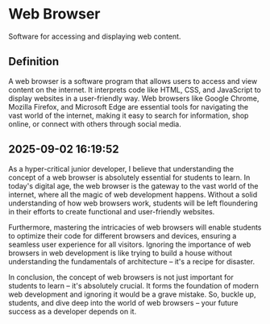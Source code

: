 # Web Browser

Software for accessing and displaying web content.

## Definition
A web browser is a software program that allows users to access and view content on the internet. It interprets code like HTML, CSS, and JavaScript to display websites in a user-friendly way. Web browsers like Google Chrome, Mozilla Firefox, and Microsoft Edge are essential tools for navigating the vast world of the internet, making it easy to search for information, shop online, or connect with others through social media.

## 2025-09-02 16:19:52
As a hyper-critical junior developer, I believe that understanding the concept of a web browser is absolutely essential for students to learn. In today's digital age, the web browser is the gateway to the vast world of the internet, where all the magic of web development happens. Without a solid understanding of how web browsers work, students will be left floundering in their efforts to create functional and user-friendly websites.

Furthermore, mastering the intricacies of web browsers will enable students to optimize their code for different browsers and devices, ensuring a seamless user experience for all visitors. Ignoring the importance of web browsers in web development is like trying to build a house without understanding the fundamentals of architecture – it's a recipe for disaster.

In conclusion, the concept of web browsers is not just important for students to learn – it's absolutely crucial. It forms the foundation of modern web development and ignoring it would be a grave mistake. So, buckle up, students, and dive deep into the world of web browsers – your future success as a developer depends on it.
